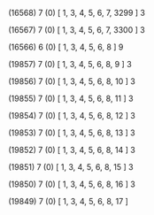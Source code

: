 (16568) 7 (0) [ 1, 3, 4, 5, 6, 7, 3299 ] 3 


(16567) 7 (0) [ 1, 3, 4, 5, 6, 7, 3300 ] 3 


(16566) 6 (0) [ 1, 3, 4, 5, 6, 8 ] 9 


(19857) 7 (0) [ 1, 3, 4, 5, 6, 8, 9 ] 3 


(19856) 7 (0) [ 1, 3, 4, 5, 6, 8, 10 ] 3 


(19855) 7 (0) [ 1, 3, 4, 5, 6, 8, 11 ] 3 


(19854) 7 (0) [ 1, 3, 4, 5, 6, 8, 12 ] 3 


(19853) 7 (0) [ 1, 3, 4, 5, 6, 8, 13 ] 3 


(19852) 7 (0) [ 1, 3, 4, 5, 6, 8, 14 ] 3 


(19851) 7 (0) [ 1, 3, 4, 5, 6, 8, 15 ] 3 


(19850) 7 (0) [ 1, 3, 4, 5, 6, 8, 16 ] 3 


(19849) 7 (0) [ 1, 3, 4, 5, 6, 8, 17 ]  

